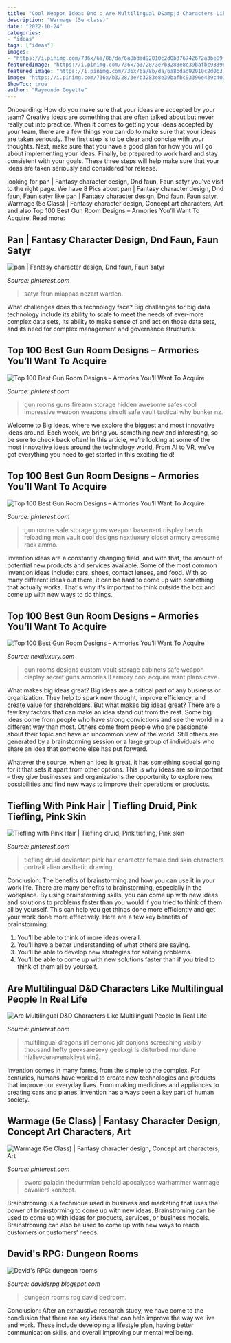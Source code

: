 ```yaml
---
title: "Cool Weapon Ideas Dnd : Are Multilingual D&amp;d Characters Like Multilingual People In Real Life"
description: "Warmage (5e class)"
date: "2022-10-24"
categories:
- "ideas"
tags: ["ideas"]
images:
- "https://i.pinimg.com/736x/6a/8b/da/6a8bdad92010c2d0b376742672a3be89.jpg?b=t"
featuredImage: "https://i.pinimg.com/736x/b3/28/3e/b3283e8e39bafbc93396e439c40126b3.jpg"
featured_image: "https://i.pinimg.com/736x/6a/8b/da/6a8bdad92010c2d0b376742672a3be89.jpg?b=t"
image: "https://i.pinimg.com/736x/b3/28/3e/b3283e8e39bafbc93396e439c40126b3.jpg"
ShowToc: true
author: "Raymundo Goyette"
---
```



Onboarding: How do you make sure that your ideas are accepted by your team?
Creative ideas are something that are often talked about but never really put into practice. When it comes to getting your ideas accepted by your team, there are a few things you can do to make sure that your ideas are taken seriously. The first step is to be clear and concise with your thoughts. Next, make sure that you have a good plan for how you will go about implementing your ideas. Finally, be prepared to work hard and stay consistent with your goals. These three steps will help make sure that your ideas are taken seriously and considered for release.

	

		
looking for pan | Fantasy character design, Dnd faun, Faun satyr you've visit to the right page. We have 8 Pics about pan | Fantasy character design, Dnd faun, Faun satyr like pan | Fantasy character design, Dnd faun, Faun satyr, Warmage (5e Class) | Fantasy character design, Concept art characters, Art and also Top 100 Best Gun Room Designs – Armories You’ll Want To Acquire. Read more:
		
    
## Pan | Fantasy Character Design, Dnd Faun, Faun Satyr

<img loading=lazy src="https://i.pinimg.com/736x/b3/28/3e/b3283e8e39bafbc93396e439c40126b3.jpg" onerror="this.onerror=null;this.src='https://tse4.mm.bing.net/th?id=OIP.pb1eJ80bcrWIZ8NNCt-F8QHaLF&amp;pid=15.1';" alt="pan | Fantasy character design, Dnd faun, Faun satyr">

_Source: pinterest.com_

>satyr faun mlappas nezart warden. 

	

What challenges does this technology face?
Big challenges for big data technology include its ability to scale to meet the needs of ever-more complex data sets, its ability to make sense of and act on those data sets, and its need for complex management and governance structures.

    
## Top 100 Best Gun Room Designs – Armories You’ll Want To Acquire

<img loading=lazy src="https://i.pinimg.com/736x/6a/8b/da/6a8bdad92010c2d0b376742672a3be89.jpg?b=t" onerror="this.onerror=null;this.src='https://tse1.mm.bing.net/th?id=OIP.dUlETajUY0jA4xUVdSL4LQHaE4&amp;pid=15.1';" alt="Top 100 Best Gun Room Designs – Armories You’ll Want To Acquire">

_Source: pinterest.com_

>gun rooms guns firearm storage hidden awesome safes cool impressive weapon weapons airsoft safe vault tactical why bunker nz. 

	

Welcome to Big Ideas, where we explore the biggest and most innovative ideas around. Each week, we bring you something new and interesting, so be sure to check back often! In this article, we’re looking at some of the most innovative ideas around the technology world. From AI to VR, we’ve got everything you need to get started in this exciting field!

    
## Top 100 Best Gun Room Designs – Armories You’ll Want To Acquire

<img loading=lazy src="https://i.pinimg.com/736x/92/89/f0/9289f0c7746fdd0f12794bf1cd3a26f6--man-room-gun-storage.jpg?b=t" onerror="this.onerror=null;this.src='https://tse2.mm.bing.net/th?id=OIP._OaMh-vP3ddZ13zoRlhpcQHaGl&amp;pid=15.1';" alt="Top 100 Best Gun Room Designs – Armories You’ll Want To Acquire">

_Source: pinterest.com_

>gun rooms safe storage guns weapon basement display bench reloading man vault cool designs nextluxury closet armory awesome rack ammo. 

	

Invention ideas are a constantly changing field, and with that, the amount of potential new products and services available. Some of the most common invention ideas include: cars, shoes, contact lenses, and food. With so many different ideas out there, it can be hard to come up with something that actually works. That's why it's important to think outside the box and come up with new ways to do things.

    
## Top 100 Best Gun Room Designs – Armories You’ll Want To Acquire

<img loading=lazy src="http://nextluxury.com/wp-content/uploads/custom-cabinets-gun-room-ideas.jpg" onerror="this.onerror=null;this.src='https://tse2.mm.bing.net/th?id=OIP.4dqKj2MVn_VoklcRQquf2wHaFj&amp;pid=15.1';" alt="Top 100 Best Gun Room Designs – Armories You’ll Want To Acquire">

_Source: nextluxury.com_

>gun rooms designs custom vault storage cabinets safe weapon display secret guns armories ll armory cool acquire want plans cave. 

	

What makes big ideas great?
Big ideas are a critical part of any business or organization. They help to spark new thought, improve efficiency, and create value for shareholders. But what makes big ideas great? There are a few key factors that can make an idea stand out from the rest.
Some big ideas come from people who have strong convictions and see the world in a different way than most. Others come from people who are passionate about their topic and have an uncommon view of the world. Still others are generated by a brainstorming session or a large group of individuals who share an Idea that someone else has put forward.

Whatever the source, when an idea is great, it has something special going for it that sets it apart from other options. This is why ideas are so important – they give businesses and organizations the opportunity to explore new possibilities and find new ways to improve their operations or products.

    
## Tiefling With Pink Hair | Tiefling Druid, Pink Tiefling, Pink Skin

<img loading=lazy src="https://i.pinimg.com/736x/a2/9d/8f/a29d8f63febcd61d0817e825fd0f2063--pink-hair.jpg" onerror="this.onerror=null;this.src='https://tse2.mm.bing.net/th?id=OIP.I7924YX2FTnADDYeWq_isgAAAA&amp;pid=15.1';" alt="Tiefling with Pink Hair | Tiefling druid, Pink tiefling, Pink skin">

_Source: pinterest.com_

>tiefling druid deviantart pink hair character female dnd skin characters portrait alien aesthetic drawing. 

	

Conclusion: The benefits of brainstorming and how you can use it in your work life.
There are many benefits to brainstorming, especially in the workplace. By using brainstorming skills, you can come up with new ideas and solutions to problems faster than you would if you tried to think of them all by yourself. This can help you get things done more efficiently and get your work done more effectively. Here are a few key benefits of brainstorming:
1. You’ll be able to think of more ideas overall.
2. You’ll have a better understanding of what others are saying.
3. You’ll be able to develop new strategies for solving problems.
4. You’ll be able to come up with new solutions faster than if you tried to think of them all by yourself.

    
## Are Multilingual D&amp;D Characters Like Multilingual People In Real Life

<img loading=lazy src="https://i.pinimg.com/736x/50/c0/8e/50c08ea86cd686d046413b24642673b7.jpg" onerror="this.onerror=null;this.src='https://tse2.mm.bing.net/th?id=OIP.-ph3zaGXOUSgX_FXmExiEwHaYk&amp;pid=15.1';" alt="Are Multilingual D&amp;D Characters Like Multilingual People In Real Life">

_Source: pinterest.com_

>multilingual dragons irl demonic jdr donjons screeching visibly thousand hefty geeksaresexy geekxgirls disturbed mundane hizlievdenevenakliyat ein2. 

	

Invention comes in many forms, from the simple to the complex. For centuries, humans have worked to create new technologies and products that improve our everyday lives. From making medicines and appliances to creating cars and planes, invention has always been a key part of human society.

    
## Warmage (5e Class) | Fantasy Character Design, Concept Art Characters, Art

<img loading=lazy src="https://i.pinimg.com/736x/2f/4d/ed/2f4ded9b55ad04908f91f520607bf8a9--character-ideas-character-art.jpg" onerror="this.onerror=null;this.src='https://tse3.mm.bing.net/th?id=OIP.JbzkeNQlwjkITaweynWSqgAAAA&amp;pid=15.1';" alt="Warmage (5e Class) | Fantasy character design, Concept art characters, Art">

_Source: pinterest.com_

>sword paladin thedurrrrian behold apocalypse warhammer warmage cavaliers konzept. 

	

Brainstroming is a technique used in business and marketing that uses the power of brainstorming to come up with new ideas. Brainstroming can be used to come up with ideas for products, services, or business models. Brainstroming can also be used to come up with new ways to reach customers or customers’ needs.

    
## David&#039;s RPG: Dungeon Rooms

<img loading=lazy src="http://3.bp.blogspot.com/-WeMmE5NV1nM/TV3nIDbWLOI/AAAAAAAAAT0/B61gAAn4HY0/s1600/bedroom+and+kitchen.jpeg" onerror="this.onerror=null;this.src='https://tse2.mm.bing.net/th?id=OIP.BCzXhmrPfDbK19z5hnIxZQHaKM&amp;pid=15.1';" alt="David&#039;s RPG: dungeon rooms">

_Source: davidsrpg.blogspot.com_

>dungeon rooms rpg david bedroom. 

	

Conclusion:
After an exhaustive research study, we have come to the conclusion that there are key ideas that can help improve the way we live and work. These include developing a lifestyle plan, having better communication skills, and overall improving our mental wellbeing.

